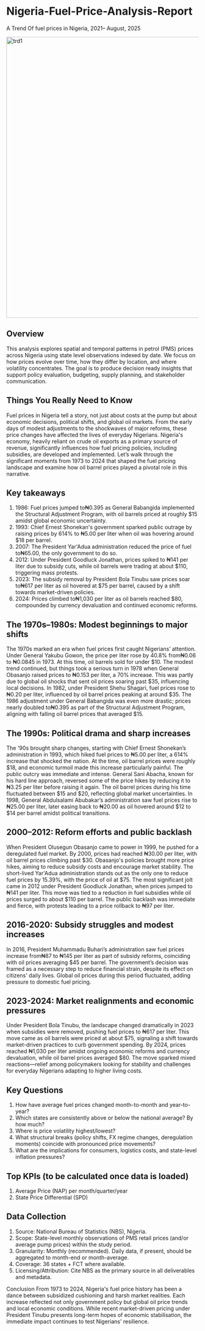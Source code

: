 # Nigeria-Fuel-Price-Analysis-Report
A Trend Of fuel prices in Nigeria, 2021– August, 2025

<img width="1278" height="734" alt="trd1" src="https://github.com/user-attachments/assets/522f917b-8052-4604-b52e-28e40d9c6e9e" />

## Overview

This analysis explores spatial and temporal patterns in petrol (PMS) prices across Nigeria using state level observations indexed by date. We focus on how prices evolve over time, how they differ by location, and where volatility concentrates. The goal is to produce decision ready insights that support policy evaluation, budgeting, supply planning, and stakeholder communication.

## Things You Really Need to Know

Fuel prices in Nigeria tell a story, not just about costs at the pump but about economic decisions, political shifts, and global oil markets. From the early days of modest adjustments to the shockwaves of major reforms, these price changes have affected the lives of everyday Nigerians.
Nigeria's economy, heavily reliant on crude oil exports as a primary source of revenue, significantly influences how fuel pricing policies, including subsidies, are developed and implemented.
Let’s walk through the significant moments from 1973 to 2024 that shaped the fuel pricing landscape and examine how oil barrel prices played a pivotal role in this narrative.

##  Key takeaways
1.  1986: Fuel prices jumped to₦0.395 as General Babangida implemented the Structural Adjustment Program, with oil barrels priced at roughly $15 amidst global economic uncertainty.
2.  1993: Chief Ernest Shonekan's government sparked public outrage by raising prices by 614% to ₦5.00 per liter when oil was hovering around $18 per barrel.
3.  2007: The President Yar'Adua administration reduced the price of fuel to₦65.00, the only government to do so.
4.  2012: Under President Goodluck Jonathan, prices spiked to ₦141 per liter due to subsidy cuts, while oil barrels were trading at about $110, triggering mass protests.
5.  2023: The subsidy removal by President Bola Tinubu saw prices soar to₦617 per liter as oil hovered at $75 per barrel, caused by a shift towards market-driven policies.
6.  2024: Prices climbed to₦1,030 per liter as oil barrels reached $80, compounded by currency devaluation and continued economic reforms.

##  The 1970s–1980s: Modest beginnings to major shifts
The 1970s marked an era when fuel prices first caught Nigerians’ attention. Under General Yakubu Gowon, the price per liter rose by 40.8% from₦0.06 to ₦0.0845 in 1973.
At this time, oil barrels sold for under $10. The modest trend continued, but things took a serious turn in 1978 when General Obasanjo raised prices to ₦0.153 per liter, a 70% increase. This was partly due to global oil shocks that sent oil prices soaring past $35, influencing local decisions.
In 1982, under President Shehu Shagari, fuel prices rose to ₦0.20 per liter, influenced by oil barrel prices peaking at around $35. The 1986 adjustment under General Babangida was even more drastic; prices nearly doubled to₦0.395 as part of the Structural Adjustment Program, aligning with falling oil barrel prices that averaged $15.

##  The 1990s: Political drama and sharp increases
The '90s brought sharp changes, starting with Chief Ernest Shonekan’s administration in 1993, which hiked fuel prices to ₦5.00 per liter, a 614% increase that shocked the nation. At the time, oil barrel prices were roughly $18, and economic turmoil made this increase particularly painful. The public outcry was immediate and intense.
General Sani Abacha, known for his hard line approach, reversed some of the price hikes by reducing it to ₦3.25 per liter before raising it again.
The oil barrel prices during his time fluctuated between $15 and $20, reflecting global market uncertainties. In 1998, General Abdulsalami Abubakar’s administration saw fuel prices rise to ₦25.00 per liter, later easing back to ₦20.00 as oil hovered around $12 to $14 per barrel amidst political transitions.

##  2000–2012: Reform efforts and public backlash
When President Olusegun Obasanjo came to power in 1999, he pushed for a deregulated fuel market. By 2000, prices had reached ₦30.00 per liter, with oil barrel prices climbing past $30. Obasanjo's policies brought more price hikes, aiming to reduce subsidy costs and encourage market stability.
The short-lived Yar'Adua administration stands out as the only one to reduce fuel prices by 15.39%, with the price of oil at $75.
The most significant jolt came in 2012 under President Goodluck Jonathan, when prices jumped to ₦141 per liter. This move was tied to a reduction in fuel subsidies while oil prices surged to about $110 per barrel. The public backlash was immediate and fierce, with protests leading to a price rollback to ₦97 per liter.

##  2016-2020: Subsidy struggles and modest increases
In 2016, President Muhammadu Buhari’s administration saw fuel prices increase from₦87 to ₦145 per liter as part of subsidy reforms, coinciding with oil prices averaging $45 per barrel.
The government’s decision was framed as a necessary step to reduce financial strain, despite its effect on citizens' daily lives. Global oil prices during this period fluctuated, adding pressure to domestic fuel pricing.

##  2023-2024: Market realignments and economic pressures
Under President Bola Tinubu, the landscape changed dramatically in 2023 when subsidies were removed, pushing fuel prices to ₦617 per liter. This move came as oil barrels were priced at about $75, signaling a shift towards market-driven practices to curb government spending.
By 2024, prices reached ₦1,030 per liter amidst ongoing economic reforms and currency devaluation, while oil barrel prices averaged $80. The move sparked mixed reactions—relief among policymakers looking for stability and challenges for everyday Nigerians adapting to higher living costs.

##  Key Questions

1.  How have average fuel prices changed month-to-month and year-to-year?
2.  Which states are consistently above or below the national average? By how much?
3.  Where is price volatility highest/lowest?
4.  What structural breaks (policy shifts, FX regime changes, deregulation moments) coincide with pronounced price movements?
5.  What are the implications for consumers, logistics costs, and state-level inflation pressures?

##  Top KPIs (to be calculated once data is loaded)

1.  Average Price (NAP) per month/quarter/year
2.  State Price Differential (SPD)

##   Data Collection

1.  Source: National Bureau of Statistics (NBS), Nigeria.
2.  Scope: State-level monthly observations of PMS retail prices (and/or average pump prices) within the study period.
3.  Granularity: Monthly (recommended). Daily data, if present, should be aggregated to month-end or month-average.
4.  Coverage: 36 states + FCT where available.
5.  Licensing/Attribution: Cite NBS as the primary source in all deliverables and metadata.

Conclusion
From 1973 to 2024, Nigeria's fuel price history has been a dance between subsidized cushioning and harsh market realities. Each increase reflected not only government policy but global oil price trends and local economic conditions.
While recent market-driven pricing under President Tinubu presents long-term hopes of economic stabilisation, the immediate impact continues to test Nigerians' resilience.



